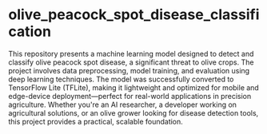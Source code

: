 # olive_peacock_spot_disease_classification

This repository presents a machine learning model designed to detect and classify olive peacock spot disease, a significant threat to olive crops. The project involves data preprocessing, model training, and evaluation using deep learning techniques. The model was successfully converted to TensorFlow Lite (TFLite), making it lightweight and optimized for mobile and edge-device deployment—perfect for real-world applications in precision agriculture. Whether you're an AI researcher, a developer working on agricultural solutions, or an olive grower looking for disease detection tools, this project provides a practical, scalable foundation.
